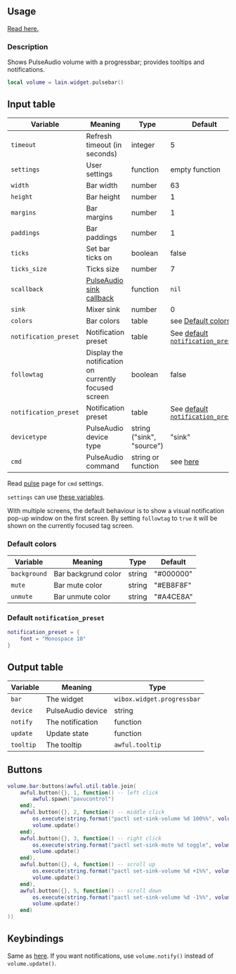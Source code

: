 ## Usage

[Read here.](https://github.com/lcpz/lain/wiki/Widgets#usage)

### Description

Shows PulseAudio volume with a progressbar; provides tooltips and notifications.

```lua
local volume = lain.widget.pulsebar()
```

## Input table

Variable | Meaning | Type | Default
--- | --- | --- | ---
`timeout` | Refresh timeout (in seconds) | integer | 5
`settings` | User settings | function | empty function
`width` | Bar width | number | 63
`height` | Bar height | number | 1
`margins` | Bar margins | number | 1
`paddings` | Bar paddings | number | 1
`ticks` | Set bar ticks on | boolean | false
`ticks_size` | Ticks size | number | 7
`scallback` | [PulseAudio sink callback](https://github.com/lcpz/lain/wiki/pulseaudio/) | function | `nil`
`sink` | Mixer sink | number | 0
`colors` | Bar colors | table | see [Default colors](https://github.com/lcpz/lain/wiki/pulsebar#default-colors)
`notification_preset` | Notification preset | table | See [default `notification_preset`](https://github.com/lcpz/lain/wiki/pulsebar#default-notification_preset)
`followtag` | Display the notification on currently focused screen | boolean | false
`notification_preset` | Notification preset | table | See [default `notification_preset`](https://github.com/lcpz/lain/wiki/pulsebar#default-notification_preset)
`devicetype` | PulseAudio device type | string ("sink", "source") | "sink"
`cmd` | PulseAudio command | string or function | see [here](https://github.com/lcpz/lain/blob/master/widget/pulsebar.lua#L48)

Read [pulse](https://github.com/lcpz/lain/wiki/pulse) page for `cmd` settings.

`settings` can use [these variables](https://github.com/lcpz/lain/wiki/pulse#settings-variables).

With multiple screens, the default behaviour is to show a visual notification pop-up window on the first screen. By setting `followtag` to `true` it will be shown on the currently focused tag screen.

### Default colors

Variable | Meaning | Type | Default
--- | --- | --- | ---
`background` | Bar backgrund color | string | "#000000"
`mute` | Bar mute color | string | "#EB8F8F"
`unmute` | Bar unmute color | string | "#A4CE8A"

### Default `notification_preset`

```lua
notification_preset = {
    font = "Monospace 10"
}
```

## Output table

Variable | Meaning | Type
--- | --- | ---
`bar` | The widget | `wibox.widget.progressbar`
`device` | PulseAudio device | string
`notify` | The notification | function
`update` | Update state | function
`tooltip` | The tooltip | `awful.tooltip`

## Buttons

```lua
volume.bar:buttons(awful.util.table.join(
    awful.button({}, 1, function() -- left click
        awful.spawn("pavucontrol")
    end),
    awful.button({}, 2, function() -- middle click
        os.execute(string.format("pactl set-sink-volume %d 100%%", volume.device))
        volume.update()
    end),
    awful.button({}, 3, function() -- right click
        os.execute(string.format("pactl set-sink-mute %d toggle", volume.device))
        volume.update()
    end),
    awful.button({}, 4, function() -- scroll up
        os.execute(string.format("pactl set-sink-volume %d +1%%", volume.device))
        volume.update()
    end),
    awful.button({}, 5, function() -- scroll down
        os.execute(string.format("pactl set-sink-volume %d -1%%", volume.device))
        volume.update()
    end)
))
```

## Keybindings

Same as [here](https://github.com/lcpz/lain/wiki/pulse#keybindings). If you want notifications, use `volume.notify()` instead of `volume.update()`.
